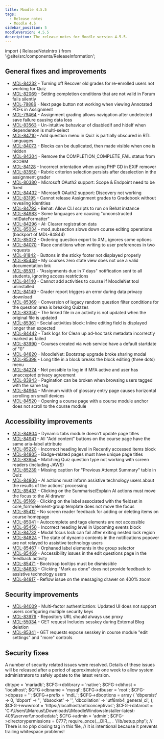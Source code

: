 ```yaml
---
title: Moodle 4.5.5
tags:
  - Release notes
  - Moodle 4.5
sidebar_position: 5
moodleVersion: 4.5.5
description: The release notes for Moodle version 4.5.5.
---
```


import { ReleaseNoteIntro } from '@site/src/components/ReleaseInformation';

<ReleaseNoteIntro releaseName={frontMatter.moodleVersion} />

## General fixes and improvements
<!-- cspell:disable -->
- [MDL-84232](https://moodle.atlassian.net/browse/MDL-84232) - Turning off Recover old grades for re-enrolled users not working for Quiz
- [MDL-82069](https://moodle.atlassian.net/browse/MDL-82069) - Setting completion conditions that are not valid in Forum fails silently
- [MDL-78886](https://moodle.atlassian.net/browse/MDL-78886) - Next page button not working when viewing Annotated PDFs in Assignment
- [MDL-79464](https://moodle.atlassian.net/browse/MDL-79464) - Assignment grading allows navigation after undetected save failure causing data loss
- [MDL-83563](https://moodle.atlassian.net/browse/MDL-83563) - Un-intuitive behaviour of disabledIf and hideIf when dependenton is multi-select
- [MDL-84710](https://moodle.atlassian.net/browse/MDL-84710) - Add question menu in Quiz is partially obscured in RTL languages
- [MDL-84073](https://moodle.atlassian.net/browse/MDL-84073) - Blocks can be duplicated, then made visible when one is hidden
- [MDL-84304](https://moodle.atlassian.net/browse/MDL-84304) - Remove the COMPLETION_COMPLETE_FAIL status from SCORM
- [MDL-84128](https://moodle.atlassian.net/browse/MDL-84128) - Incorrect orientation when using PHP GD in EXIF remover
- [MDL-83550](https://moodle.atlassian.net/browse/MDL-83550) - Rubric criterion selection persists after deselection in the assignment grader
- [MDL-80380](https://moodle.atlassian.net/browse/MDL-80380) - Microsoft OAuth2 support: Scope & Endpoint need to be fixed
- [MDL-84432](https://moodle.atlassian.net/browse/MDL-84432) - Microsoft OAuth2 support: Discovery not working
- [MDL-83195](https://moodle.atlassian.net/browse/MDL-83195) - Cannot release Assignment grades to Gradebook without revealing identities
- [MDL-84793](https://moodle.atlassian.net/browse/MDL-84793) - Behat: Allow CLI scripts to run on Behat instance
- [MDL-84983](https://moodle.atlassian.net/browse/MDL-84983) - Some languages are causing "unconstructed IntlDateFormatter"
- [MDL-84296](https://moodle.atlassian.net/browse/MDL-84296) - AI: Clearer registration data
- [MDL-85034](https://moodle.atlassian.net/browse/MDL-85034) - mod_subsection slows down course editing operations (backport of MDL-84844)
- [MDL-85072](https://moodle.atlassian.net/browse/MDL-85072) - Ordering question export to XML ignores some options
- [MDL-84070](https://moodle.atlassian.net/browse/MDL-84070) - Race conditions when writing to user preferences in two requests
- [MDL-81842](https://moodle.atlassian.net/browse/MDL-81842) - Buttons in the sticky footer not displayed properly
- [MDL-85449](https://moodle.atlassian.net/browse/MDL-85449) - My courses zero state view does not use a valid documentation link
- [MDL-85571](https://moodle.atlassian.net/browse/MDL-85571) - "Assignments due in 7 days" notification sent to all students, ignoring access restrictions
- [MDL-84140](https://moodle.atlassian.net/browse/MDL-84140) - Cannot add activities to course if MoodleNet tool uninstalled
- [MDL-84149](https://moodle.atlassian.net/browse/MDL-84149) - Grader report triggers an error during data privacy download
- [MDL-85369](https://moodle.atlassian.net/browse/MDL-85369) - Conversion of legacy random question filter conditions for the question area is breaking Quizzes
- [MDL-83350](https://moodle.atlassian.net/browse/MDL-83350) - The linked file in an activity is not updated when the original file is updated
- [MDL-85361](https://moodle.atlassian.net/browse/MDL-85361) - Social activities block: Inline editing field is displayed longer than expected
- [MDL-84442](https://moodle.atlassian.net/browse/MDL-84442) - Task logs for Clean up ad-hoc task metadata incorrectly marked as failed
- [MDL-83990](https://moodle.atlassian.net/browse/MDL-83990) - Courses created via web service have a default startdate of "0"
- [MDL-84820](https://moodle.atlassian.net/browse/MDL-84820) - MoodleNet: Bootstrap upgrade broke sharing modal
- [MDL-85398](https://moodle.atlassian.net/browse/MDL-85398) - Long title in a block breaks the block editing (three dots) menu
- [MDL-84274](https://moodle.atlassian.net/browse/MDL-84274) - Not possible to log in if MFA active and user has unaccepted privacy agreement
- [MDL-83943](https://moodle.atlassian.net/browse/MDL-83943) - Pagination can be broken when browsing users tagged with the same tag
- [MDL-84964](https://moodle.atlassian.net/browse/MDL-84964) - Minimum width of glossary entry page causes horizontal scrolling on small devices
- [MDL-84520](https://moodle.atlassian.net/browse/MDL-84520) - Opening a course page with a course module anchor does not scroll to the course module
<!-- cspell:enable -->

## Accessibility improvements
<!-- cspell:disable -->
- [MDL-84804](https://moodle.atlassian.net/browse/MDL-84804) - Dynamic tabs module doesn't update page titles
- [MDL-84941](https://moodle.atlassian.net/browse/MDL-84941) - All "Add content" buttons on the course page have the same aria-label attribute
- [MDL-85220](https://moodle.atlassian.net/browse/MDL-85220) - Incorrect heading level in Recently accessed items block
- [MDL-84805](https://moodle.atlassian.net/browse/MDL-84805) - Badge-related pages must have unique page titles
- [MDL-83654](https://moodle.atlassian.net/browse/MDL-83654) - Matching Quiz question type not working with screen readers (including JAWS)
- [MDL-85239](https://moodle.atlassian.net/browse/MDL-85239) - Missing caption for "Previous Attempt Summary" table in Quiz
- [MDL-84806](https://moodle.atlassian.net/browse/MDL-84806) - AI actions must inform assistive technology users about the results of the actions' processing
- [MDL-85437](https://moodle.atlassian.net/browse/MDL-85437) - Clicking on the Summarise/Explain AI actions must move the focus to the AI drawer
- [MDL-85169](https://moodle.atlassian.net/browse/MDL-85169) - Clicking on the label associated with the fieldset in core_form/element-group template does not move the focus
- [MDL-85412](https://moodle.atlassian.net/browse/MDL-85412) - No screen reader feedback for adding or deleting items on course homepage
- [MDL-85041](https://moodle.atlassian.net/browse/MDL-85041) - Autocomplete and tags elements are not accessible
- [MDL-85450](https://moodle.atlassian.net/browse/MDL-85450) - Incorrect heading level in Upcoming events block
- [MDL-84732](https://moodle.atlassian.net/browse/MDL-84732) - Modal focus lock can fail after exiting nested lock region
- [MDL-84824](https://moodle.atlassian.net/browse/MDL-84824) - The state of dynamic contents in the notifications popover are not relayed to assistive technology users
- [MDL-85467](https://moodle.atlassian.net/browse/MDL-85467) - Orphaned label elements in the group selector
- [MDL-85469](https://moodle.atlassian.net/browse/MDL-85469) - Accessibility issues in the edit questions page in the feedback activity
- [MDL-85471](https://moodle.atlassian.net/browse/MDL-85471) - Bootstrap tooltips must be dismissible
- [MDL-84833](https://moodle.atlassian.net/browse/MDL-84833) - Clicking "Mark as done" does not provide feedback to assistive technology users
- [MDL-84817](https://moodle.atlassian.net/browse/MDL-84817) - Reflow issue on the messaging drawer on 400% zoom
<!-- cspell:enable -->

## Security improvements
<!-- cspell:disable -->
- [MDL-84009](https://moodle.atlassian.net/browse/MDL-84009) - Multi-factor authentication: Updated UI does not support users configuring multiple security keys
- [MDL-83979](https://moodle.atlassian.net/browse/MDL-83979) - Repository URL should always use proxy
- [MDL-55034](https://moodle.atlassian.net/browse/MDL-55034) - GET request Includes sesskey during External Blog deletion
- [MDL-85341](https://moodle.atlassian.net/browse/MDL-85341) - GET requests expose sesskey in course module "edit settings" and "more" controls
<!-- cspell:enable -->

## Security fixes

A number of security related issues were resolved. Details of these issues will be released after a period of approximately one week to allow system administrators to safely update to the latest version.

<?php  // Moodle configuration file

unset($CFG);
global $CFG;
$CFG = new stdClass();

$CFG->dbtype    = 'mariadb';
$CFG->dblibrary = 'native';
$CFG->dbhost    = 'localhost';
$CFG->dbname    = 'mysql';
$CFG->dbuser    = 'root';
$CFG->dbpass    = '';
$CFG->prefix    = 'mdl_';
$CFG->dboptions = array (
  'dbpersist' => 0,
  'dbport' => '',
  'dbsocket' => '',
  'dbcollation' => 'utf8mb4_general_ci',
);

$CFG->wwwroot  = 'https://localhost/anticonceptivos';
$CFG->dataroot  = 'C:\\Users\\Marcus\\Downloads\\MoodleWindowsInstaller-latest-405\\server\\moodledata';
$CFG->admin     = 'admin';

$CFG->directorypermissions = 0777;

require_once(__DIR__ . '/lib/setup.php');

// There is no php closing tag in this file,
// it is intentional because it prevents trailing whitespace problems!
